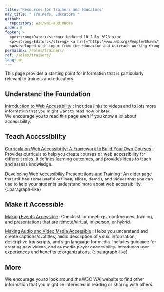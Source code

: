 ```yaml
---
title: "Resources for Trainers and Educators"
nav_title: " Trainers, Educators "
github:
  repository: w3c/wai-audiences
order: 8
footer: >
  <p><strong>Date:</strong> Updated 10 July 2023.</p>
  <p><strong>Editor:</strong> <a href="http://www.w3.org/People/Shawn/">Shawn Lawton Henry</a>.</p>
  <p>Developed with input from the Education and Outreach Working Group (<a href="http://www.w3.org/WAI/EO/">EOWG</a>).</p>
permalink: /roles/trainers/
ref: /roles/trainers/
lang: en
---
```


This page provides a starting point for information that is particularly relevant to trainers and educators.

## Understand the Foundation

[Introduction to Web Accessibility](/fundamentals/accessibility-intro/)
: Includes links to videos and to lots more information that you might want to read now or later.<br/>We encourage you to read this page even if you know a lot about accessibility.

## Teach Accessibility

[Curricula on Web Accessibility: A Framework to Build Your Own Courses](https://www.w3.org/WAI/curricula/)
: Provides curricula to help you create courses on web accessibility for different roles. It defines learning outcomes, and provides ideas to teach and assess knowledge.

[Developing Web Accessibility Presentations and Training](/teach-advocate/accessibility-training/)
: An older page that still has some useful outlines, slides, demos, and videos that you can use to help your students understand more about web accessibility.
{:.paragraph-like}

## Make it Accessible

[Making Events Accessible](/teach-advocate/accessible-presentations/)
: Checklist for meetings, conferences, training, and presentations that are remote/virtual, in-person, or hybrid.

[Making Audio and Video Media Accessible](https://www.w3.org/WAI/media/av/)
: Helps you understand and create captions/subtitles, audio description of visual information, descriptive transcripts, and sign language for media. Includes guidance for creating new videos, and on media player accessibility. Introduces user experiences and benefits to organizations.
{:.paragraph-like}

## More

We encourage you to look around the W3C WAI website to find other information that you might be interested in reading or sharing with others.

